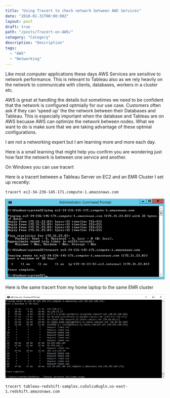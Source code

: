```yaml
---
title: "Using Tracert to check network between AWS Services"
date: "2018-01-31T00:00:00Z"
layout: post
draft: true
path: "/posts/Tracert-on-AWS/"
category: "Category"
description: "Description"
tags:
  - "AWS"
  - "Networking"
---
```


Like most computer applications these days AWS Services are sensitive to network performance. This is relevant to Tableau also as we rely heavily on the network to communicate with clients, databases, workers in a cluster etc.

AWS is great at handling the details but sometimes we need to be confident that the network is configured optmially for our use case. Customers often ask if they can 'speed up' the the network between their Databases and Tableau. This is especially important when the database and Tableau are on AWS becuase AWS can optimize the network between nodes. What we want to do is make sure that we are taking advantage of these optmial configurations.

I am not a networking expert but I am learning more and more each day.

Here is a small learning that might help you confirm you are wondering just how fast the netowrk is between one service and another.

On Windows you can use tracert

Here is a tracert between a Tableau Server on EC2 and an EMR Cluster I set up recently:

```
tracert ec2-34-236-145-171.compute-1.amazonaws.com
```

![](images/tracert-from-ec2-to-emr.png)

Here is the same tracert from my home laptop to the same EMR cluster

![](images/tracert-home-to-emr.png)

```
tracert tableau-redshift-samples.cu5olcu0ugln.us-east-1.redshift.amazonaws.com
```